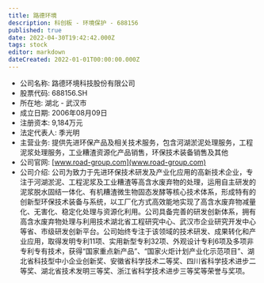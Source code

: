 ```yaml
---
title: 路德环境
description: 科创板 - 环境保护 - 688156
published: true
date: 2022-04-30T19:42:42.000Z
tags: stock
editor: markdown
dateCreated: 2022-01-01T00:00:00.000Z
---
```


- 公司名称: 路德环境科技股份有限公司
- 股票代码: 688156.SH
- 所在地: 湖北 - 武汉市
- 成立日期: 2006年08月09日
- 注册资本: 9,184万元
- 法定代表人: 季光明
- 主营业务: 提供先进环保产品及相关技术服务，包含河湖淤泥处理服务，工程泥浆处理服务，工业糟渣资源化产品销售，环保技术装备销售及其他
- 公司官网: [www.road-group.com](www.road-group.com)
- 公司介绍: 公司为致力于先进环保技术研发及产业化应用的高新技术企业，专注于河湖淤泥、工程泥浆及工业糟渣等高含水废弃物的处理，运用自主研发的泥浆脱水固结一体化、有机糟渣微生物固态发酵等核心技术体系，形成特有的创新型环保技术装备与系统，以工厂化方式高效能地实现了高含水废弃物减量化、无害化、稳定化处理与资源化利用。公司具备完善的研发创新体系，拥有高含水废弃物处理与利用技术湖北省工程研究中心、武汉市企业研究开发中心等省、市级研发创新平台。公司始终专注于该领域的技术研发、成果转化和产业应用，取得发明专利11项、实用新型专利32项、外观设计专利6项及多项非专利专有技术，获得“国家重点新产品”、“国家火炬计划产业化示范项目”、湖北省科技型中小企业创新奖、安徽省科学技术二等奖、四川省科学技术进步二等奖、湖北省技术发明三等奖、浙江省科学技术进步三等奖等荣誉与奖项。


